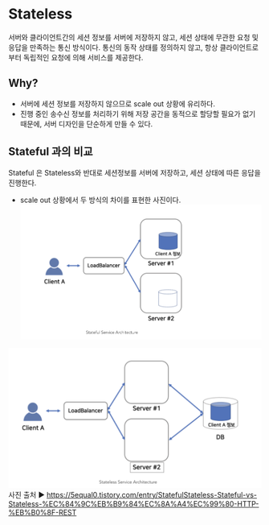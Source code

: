 # Stateless
서버와 클라이언트간의 세션 정보를 서버에 저장하지 않고, 세션 상태에 무관한 요청 및 응답을 만족하는 통신 방식이다. 통신의 동작 상태를 정의하지 않고, 항상 클라이언트로 부터 독립적인 요청에 의해 서비스를 제공한다.  

## Why?
- 서버에 세션 정보를 저장하지 않으므로 scale out 상황에 유리하다.
- 진행 중인 송수신 정보를 처리하기 위해 저장 공간을 동적으로 할당할 필요가 없기 때문에, 서버 디자인을 단순하게 만들 수 있다.

## Stateful 과의 비교
Stateful 은 Stateless와 반대로 세션정보를 서버에 저장하고, 세션 상태에 따른 응답을 진행한다.  
- scale out 상황에서 두 방식의 차이를 표현한 사진이다.  
![stateful architectuer](https://github.com/mataeLee/Study-Tech/blob/master/resource/stateful.png)  
  
![stateless architectuer](https://github.com/mataeLee/Study-Tech/blob/master/resource/stateless.png)  
사진 출처 ▶︎ https://5equal0.tistory.com/entry/StatefulStateless-Stateful-vs-Stateless-%EC%84%9C%EB%B9%84%EC%8A%A4%EC%99%80-HTTP-%EB%B0%8F-REST
